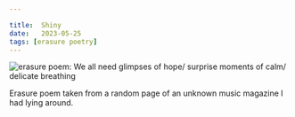 ```yaml
---

title:  Shiny
date:   2023-05-25
tags: [erasure poetry]
---
```


<img src="https://www.davidralphlewis.co.uk/assets/images/articles/2023/shiny.jpeg" alt="erasure poem: We all need glimpses of hope/ surprise moments of calm/ delicate breathing" title="Enjoyed destroying a silver marker for this one" class="responsive"><br>

Erasure poem taken from a random page of an unknown music magazine I had lying around. 
